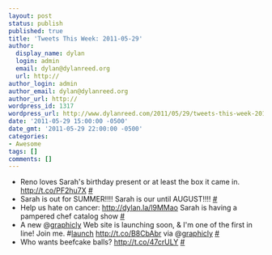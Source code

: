 ```yaml
---
layout: post
status: publish
published: true
title: 'Tweets This Week: 2011-05-29'
author:
  display_name: dylan
  login: admin
  email: dylan@dylanreed.org
  url: http://
author_login: admin
author_email: dylan@dylanreed.org
author_url: http://
wordpress_id: 1317
wordpress_url: http://www.dylanreed.com/2011/05/29/tweets-this-week-2011-05-29/
date: '2011-05-29 15:00:00 -0500'
date_gmt: '2011-05-29 22:00:00 -0500'
categories:
- Awesome
tags: []
comments: []
---
```

<ul class="aktt_tweet_digest">
<li>Reno loves Sarah&#039;s birthday present or at least the box it came in.  <a href="http://t.co/PF2hu7X" rel="nofollow">http://t.co/PF2hu7X</a> <a href="http://twitter.com/awesomeguy/statuses/72412553686417408" class="aktt_tweet_time">#</a></li>
<li>Sarah is out for SUMMER!!!! Sarah is our until AUGUST!!!! <a href="http://twitter.com/awesomeguy/statuses/72849300119490560" class="aktt_tweet_time">#</a></li>
<li>Help us hate on cancer: <a href="http://dylan.la/l9MMao" rel="nofollow">http://dylan.la/l9MMao</a> Sarah is having a pampered chef catalog show <a href="http://twitter.com/awesomeguy/statuses/73113470979162112" class="aktt_tweet_time">#</a></li>
<li>A new @<a href="http://twitter.com/graphicly" class="aktt_username">graphicly</a> Web site is launching soon, &amp; I&#039;m one of the first in line! Join me. #<a href="http://search.twitter.com/search?q=%23launch" class="aktt_hashtag">launch</a> <a href="http://t.co/B8CbAbr" rel="nofollow">http://t.co/B8CbAbr</a> via @<a href="http://twitter.com/graphicly" class="aktt_username">graphicly</a> <a href="http://twitter.com/awesomeguy/statuses/74314980870197248" class="aktt_tweet_time">#</a></li>
<li>Who wants beefcake balls? <a href="http://t.co/47crULY" rel="nofollow">http://t.co/47crULY</a> <a href="http://twitter.com/awesomeguy/statuses/74630044730929152" class="aktt_tweet_time">#</a></li><br />
</ul></p>
